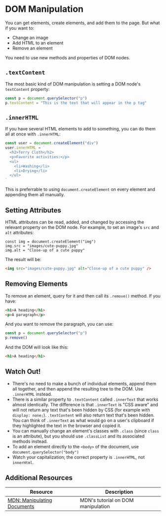 # DOM Manipulation

You can get elements, create elements, and add them to the page. But what if you want to:

* Change an image
* Add HTML to an element
* Remove an element

You need to use new methods and properties of DOM nodes.

## `.textContent`

The most basic kind of DOM manipulation is setting a DOM node's `textContent` property:

```js
const p = document.querySelector("p")
p.textContent = "This is the text that will appear in the p tag"
```

## `.innerHTML`

If you have several HTML elements to add to something, you can do them all at once with `.innerHTML`:

```js
const user = document.createElement("div")
user.innerHTML = `
  <h2>Terry Cloth</h2>
  <p>Favorite activities:</p>
  <ul>
    <li>Washing</li>
    <li>Drying</li>
  </ul>
`
```

This is preferrable to using `document.createElement` on every element and appending them all manually.

## Setting Attributes

HTML attributes can be read, added, and changed by accessing the relevant property on the DOM node. For example, to set an image's `src` and `alt` attributes:

```
const img = document.createElement("img")
img.src = "images/cute-puppy.jpg"
img.alt = "Close-up of a cute puppy"
```

The result will be:

```html
<img src="images/cute-puppy.jpg" alt="Close-up of a cute puppy" />
```

## Removing Elements

To remove an element, query for it and then call its `.remove()` method. If you have:

```html
<h1>A heading</h1>
<p>A paragraph</p>
```

And you want to remove the paragraph, you can use:

```js
const p = document.querySelector("p")
p.remove()
```

And the DOM will look like this:

```html
<h1>A heading</h1>
```

## Watch Out!

* There's no need to make a bunch of individual elements, append them all together, and then append the resulting tree to the DOM. Use `.innerHTML` instead.
* There is a similar property to `.textContent` called `.innerText` that works almost identically. The difference is that `.innerText` is "CSS aware" and will not return any text that's been hidden by CSS (for example with `display: none;`). `.textContent` will also return text that's been hidden. You can think of `.innerText` as what would go on a user's clipboard if they highlighted the text in the browser and copied it.
* You can manually change an element's classes with `.class` (since `class` is an attribute), but you should use `.classList` and its associated methods instead.
* To add an element directly to the `<body>` of the document, use `document.querySelector("body")`
* Watch your capitalization; the correct property is `.innerHTML`, not `innerHtml`.

## Additional Resources

| Resource | Description |
| --- | --- |
| [MDN: Manipulating Documents](https://developer.mozilla.org/en-US/docs/Learn/JavaScript/Client-side_web_APIs/Manipulating_documents) | MDN's tutorial on DOM manipulation |

